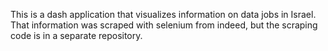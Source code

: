 This is a dash application that visualizes information on data jobs in Israel.
That information was scraped with selenium from indeed, but the scraping code is in a separate repository.

